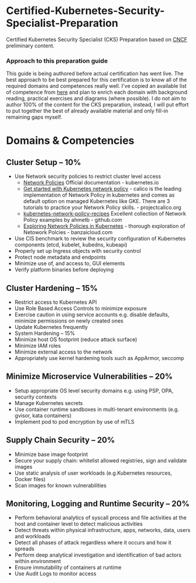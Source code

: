 # Certified-Kubernetes-Security-Specialist-Preparation
Certified Kubernetes Security Specialist (CKS) Preparation based on [CNCF](https://training.linuxfoundation.org/certification/certified-kubernetes-security-specialist/?utm_source=cncf&amp;utm_medium=blog&amp;utm_campaign=cks0720) preliminary content.

### Approach to this preparation guide
This guide is being authored before actual certification has went live. The best approach to be best prepared for this certification is to know all of the required domains and competences really well. I've copied an available list of competence from [here](https://training.linuxfoundation.org/certification/certified-kubernetes-security-specialist/?utm_source=cncf&utm_medium=blog&utm_campaign=cks0720) and plan to enrich each domain with background reading, practical exercises and diagrams (where possible). I do not aim to author 100% of the content for the CKS preparation, instead, I will put effort to put together the best of already available material and only fill-in remaining gaps myself.


# Domains & Competencies

## Cluster Setup – 10%
* Use Network security policies to restrict cluster level access
  * [Network Policies](https://kubernetes.io/docs/concepts/services-networking/network-policies/) Official documentation - kubernetes.io
  * [Get started with Kubernetes network policy](https://docs.projectcalico.org/security/kubernetes-network-policy) - calico is the leading implementation of Network Policy in kubernetes and comes as default option on managed Kubernetes like GKE. There are 3 tutorials to practice your Network Policy skills. - projectcalico.org
  * [kubernetes-network-policy-recipes](https://github.com/ahmetb/kubernetes-network-policy-recipes) Excellent collection of Network Policy examples by ahmetb - github.com
  * [Exploring Network Policies in Kubernetes](https://banzaicloud.com/blog/network-policy/) - thorough exploration of Netowork Polcies - banzaicloud.com
* Use CIS benchmark to review the security configuration of Kubernetes components (etcd, kubelet, kubedns, kubeapi)
* Properly set up Ingress objects with security control
* Protect node metadata and endpoints
* Minimize use of, and access to, GUI elements
* Verify platform binaries before deploying


## Cluster Hardening – 15%
* Restrict access to Kubernetes API
* Use Role Based Access Controls to minimize exposure
* Exercise caution in using service accounts e.g. disable defaults, minimize permissions on newly created ones
* Update Kubernetes frequently
* System Hardening – 15%
* Minimize host OS footprint (reduce attack surface)
* Minimize IAM roles
* Minimize external access to the network
* Appropriately use kernel hardening tools such as AppArmor, seccomp


## Minimize Microservice Vulnerabilities – 20%
* Setup appropriate OS level security domains e.g. using PSP, OPA, security contexts
* Manage Kubernetes secrets
* Use container runtime sandboxes in multi-tenant environments (e.g. gvisor, kata containers)
* Implement pod to pod encryption by use of mTLS


## Supply Chain Security – 20%
* Minimize base image footprint
* Secure your supply chain: whitelist allowed registries, sign and validate images
* Use static analysis of user workloads (e.g.Kubernetes resources, Docker files)
* Scan images for known vulnerabilities


## Monitoring, Logging and Runtime Security – 20%
* Perform behavioral analytics of syscall process and file activities at the host and container level to detect malicious activities
* Detect threats within physical infrastructure, apps, networks, data, users and workloads
* Detect all phases of attack regardless where it occurs and how it spreads
* Perform deep analytical investigation and identification of bad actors within environment
* Ensure immutability of containers at runtime
* Use Audit Logs to monitor access
